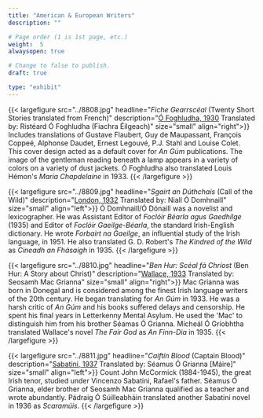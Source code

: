 ```yaml
---
title: "American & European Writers"
description: ""

# Page order (1 is 1st page, etc.)
weight:  5
alwaysopen: true

# Change to false to publish.
draft: true

type: "exhibit"
---
```


{{< largefigure src="../8808.jpg"
                headline="*Fiche Gearrscéal* (Twenty Short Stories translated from French)"
                description="[Ó Foghludha, 1930](https://bc-primo.hosted.exlibrisgroup.com/permalink/f/l6ucgu/ALMA-BC21368924460001021) Translated by: Ristéard Ó Foghludha (Fiachra Éilgeach)"
                size="small"
				align="right">}}
Includes translations of Gustave Flaubert, Guy de Maupassant, François Coppeé, Alphonse Daudet, Ernest Legouvé, P.J. Stahl and Louise Colet. This cover design acted as a default cover for *An Gúm* publications. The image of the gentleman reading beneath a lamp appears in a variety of colors on a variety of dust jackets. Ó Foghludha also translated Louis Hémon's *Maria Chapdelaine* in 1933.
{{< /largefigure >}}

{{< largefigure src="../8809.jpg"
                headline="*Sgairt an Dúthchais* (Call of the Wild)"
                description="[London, 1932](https://bc-primo.hosted.exlibrisgroup.com/permalink/f/l6ucgu/ALMA-BC21376304920001021) Translated by: Niall Ó Domhnaill"
                size="small"
				align="left">}}
Ó Domhnaill/Ó Dónaill was a novelist and lexicographer. He was Assistant Editor of *Foclóir Béarla agus Gaedhilge* (1935) and Editor of *Foclóir Gaeilge-Béarla*, the standard Irish-English dictionary. He wrote *Forbairt na Gaeilge*, an influential study of the Irish language, in 1951. He also translated G. D. Robert's *The Kindred of the Wild* as *Cineadh an Fhásaigh* in 1935.
{{< /largefigure >}}

{{< largefigure src="../8810.jpg"
                headline="*Ben Hur: Scéal fá Chríost* (Ben Hur: A Story about Christ)"
                description="[Wallace, 1933](https://bc-primo.hosted.exlibrisgroup.com/permalink/f/l6ucgu/ALMA-BC21368923380001021) Translated by: Seosamh Mac Grianna"
                size="small"
				align="right">}}
 Mac Grianna was born in Donegal and is considered among the finest Irish language writers of the 20th century. He began translating for *An Gúm* in 1933. He was a harsh critic of *An Gúm* and his books suffered delays and censorship. He spent his final years in Letterkenny Mental Asylum. He used the 'Mac' to distinguish him from his brother Séamas Ó Grianna. Mícheál Ó Gríobhtha translated Wallace's novel *The Fair God* as *An Finn-Dia* in 1935.
{{< /largefigure >}}

{{< largefigure src="../8811.jpg"
                headline="*Caiftín Blood* (Captain Blood)"
                description="[Sabatini, 1937](https://bc-primo.hosted.exlibrisgroup.com/permalink/f/l6ucgu/ALMA-BC21368923980001021) Translated by: Séamus Ó Grianna [Máire]"
                size="small"
				align="left">}}
 Count John McCormick (1884-1945), the great Irish tenor, studied under Vincenzo Sabatini, Rafael's father. Séamus Ó Grianna, elder brother of Seosamh Mac Grianna qualified as a teacher and wrote abundantly. Pádraig Ó Súilleabháin translated another Sabatini novel in 1936 as *Scaramúis*.
{{< /largefigure >}}